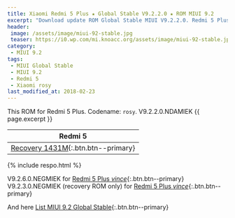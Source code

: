 ```yaml
---
title: Xiaomi Redmi 5 Plus ★ Global Stable V9.2.2.0 ★ ROM MIUI 9.2
excerpt: "Download update ROM Global Stable MIUI V9.2.2.0. Redmi 5 Plus (rosy). Recovery ROM (updater/.zip) Fastboot ROM (firmware/.tgz)"
header:
 image: /assets/image/miui-92-stable.jpg
 teaser: https://i0.wp.com/mi.knoacc.org/assets/image/miui-92-stable.jpg?resize=420,210
category:
 - MIUI 9.2
tags:
 - MIUI Global Stable
 - MIUI 9.2
 - Redmi 5
 - Xiaomi rosy
last_modified_at: 2018-02-23
---
```

This ROM for Redmi 5 Plus. Codename: `rosy`. V9.2.2.0.NDAMIEK {{ page.excerpt }}

| Redmi 5 |
|:------:|
| [Recovery 1431M](bigota?ver=V9.2.2.0.NDAMIEK&type=miui_HM5Global&size=1431M&name=6f80f691f1_7.1.zip){:.btn.btn--primary} |

{% include respo.html %}

V9.2.6.0.NEGMIEK for [Redmi 5 Plus _vince_](/global-stable-miui-926-redmi-5-plus-vince-fastboot-recovery){:.btn.btn--primary}
V9.2.3.0.NEGMIEK (recovery ROM only) for [Redmi 5 Plus _vince_](/global-stable-miui-923-redmi-5-plus-vince-recovery-only){:.btn.btn--primary}

And here [List MIUI 9.2 Global Stable](https://mi.knoacc.org/update-rom-miui-92-global-stable-full-changelog){:.btn.btn--primary}